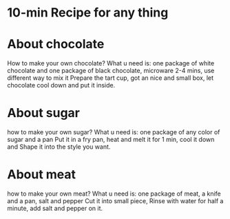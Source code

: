 # 10-min Recipe for any thing 
# About chocolate 

How to make your own chocolate? 
What u need is:  one package of white chocolate and one package of black chocolate, microware 2-4 mins, use different way to mix it
Prepare the tart cup, got an nice and small box, let chocolate cool down and put it inside.  


# About sugar 
how to make your own sugar? 
What u need is:  one package of any color of sugar and a pan 
Put it in a fry pan, heat and melt it for 1 min, cool it down and Shape it into the style you want.

# About meat 
how to make your own meat? 
What u need is:  one package of meat, a knife and a pan, salt and pepper 
Cut it into small piece, Rinse with water for half a minute, add salt and pepper on it. 




